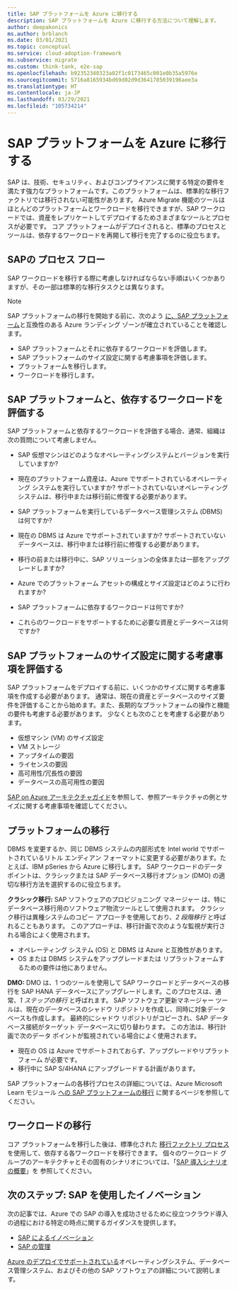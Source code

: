 ```yaml
---
title: SAP プラットフォームを Azure に移行する
description: SAP プラットフォームを Azure に移行する方法について理解します。
author: deepakonics
ms.author: brblanch
ms.date: 03/01/2021
ms.topic: conceptual
ms.service: cloud-adoption-framework
ms.subservice: migrate
ms.custom: think-tank, e2e-sap
ms.openlocfilehash: b92352340323a02f1c0173465c001e0b35a5976e
ms.sourcegitcommit: 5716a8165934bd69d02d9d3641785039196aee3a
ms.translationtype: HT
ms.contentlocale: ja-JP
ms.lasthandoff: 03/29/2021
ms.locfileid: "105734214"
---
```

# <a name="migrate-an-sap-platform-to-azure"></a>SAP プラットフォームを Azure に移行する

SAP は、技術、セキュリティ、およびコンプライアンスに関する特定の要件を満たす強力なプラットフォームです。このプラットフォームは、標準的な移行ファクトリでは移行されない可能性があります。 Azure Migrate 機能のツールはほとんどのプラットフォームとワークロードを移行できますが、SAP ワークロードでは、資産をレプリケートしてデプロイするためさまざまなツールとプロセスが必要です。 コア プラットフォームがデプロイされると、標準のプロセスとツールは、依存するワークロードを再開して移行を完了するのに役立ちます。

## <a name="sap-process-flow"></a>SAPの プロセス フロー

SAP ワークロードを移行する際に考慮しなければならない手順はいくつかありますが、その一部は標準的な移行タスクとは異なります。

> [!NOTE]
> SAP プラットフォームの移行を開始する前に、次のよう [に、SAP プラットフォーム](./ready.md)と互換性のある Azure ランディング ゾーンが確立されていることを確認します。

- SAP プラットフォームとそれに依存するワークロードを評価します。
- SAP プラットフォームのサイズ設定に関する考慮事項を評価します。
- プラットフォームを移行します。
- ワークロードを移行します。

## <a name="assess-the-sap-platform-and-dependant-workloads"></a>SAP プラットフォームと、依存するワークロードを評価する

SAP プラットフォームと依存するワークロードを評価する場合、通常、組織は次の質問について考慮しません。

- SAP 仮想マシンはどのようなオペレーティングシステムとバージョンを実行していますか?

- 現在のプラットフォーム資産は、Azure でサポートされているオペレーティング システムを実行していますか? サポートされていないオペレーティング システムは、移行中または移行前に修復する必要があります。

- SAP プラットフォームを実行しているデータベース管理システム (DBMS) は何ですか?

- 現在の DBMS は Azure でサポートされていますか? サポートされていないデータベースは、移行中または移行前に修復する必要があります。

- 移行の前または移行中に、SAP ソリューションの全体または一部をアップグレードしますか?

- Azure でのプラットフォーム アセットの構成とサイズ設定はどのように行われますか?

- SAP プラットフォームに依存するワークロードは何ですか?

- これらのワークロードをサポートするために必要な資産とデータベースは何ですか?

## <a name="evaluate-sizing-considerations-for-the-sap-platform"></a>SAP プラットフォームのサイズ設定に関する考慮事項を評価する

SAP プラットフォームをデプロイする前に、いくつかのサイズに関する考慮事項を作成する必要があります。 通常は、現在の資産とデータベースのサイズ要件を評価することから始めます。また、長期的なプラットフォームの操作と機能の要件も考慮する必要があります。 少なくとも次のことを考慮する必要があります。

- 仮想マシン (VM) のサイズ設定
- VM ストレージ
- アップタイムの要因
- ライセンスの要因
- 高可用性/冗長性の要因
- データベースの高可用性の要因

[SAP on Azure アーキテクチャガイド](/azure/architecture/reference-architectures/sap/sap-overview?toc=/azure/cloud-adoption-framework/toc.json&bc=/azure/cloud-adoption-framework/_bread/toc.json)を参照して、参照アーキテクチャの例とサイズに関する考慮事項を確認してください。

## <a name="migrate-the-platform"></a>プラットフォームの移行

DBMS を変更するか、同じ DBMS システムの内部形式を Intel world でサポートされているリトル エンディアン フォーマットに変更する必要があります。たとえば、IBM pSeries から Azure に移行します。 SAP ワークロードのデータ ポイントは、クラシックまたは SAP データベース移行オプション (DMO) の適切な移行方法を選択するのに役立ちます。

**クラシック移行:** SAP ソフトウェアのプロビジョニング マネージャー は、特にデータベース移行用のソフトウェア物流ツールとして使用されます。 クラシック移行は異種システムのコピー アプローチを使用しており、*2 段階移行* と呼ばれることもあります。 このアプローチは、移行計画で次のような監視が実行される場合によく使用されます。

- オペレーティング システム (OS) と DBMS は Azure と互換性があります。
- OS または DBMS システムをアップグレードまたは リプラットフォームするための要件は他にありません。

**DMO:** DMO は、1 つのツールを使用して SAP ワークロードとデータベースの移行を SAP HANA データベースにアップグレードします。このプロセスは、通常、*1 ステップの移行* と呼ばれます。 SAP ソフトウェア更新マネージャー ツールは、現在のデータベースのシャドウ リポジトリを作成し、同時に対象データベースも作成します。 最終的にシャドウ リポジトリがコピーされ、SAP データベース接続がターゲット データベースに切り替わります。 この方法は、移行計画で次のデータ ポイントが監視されている場合によく使用されます。

- 現在の OS は Azure でサポートされておらず、アップグレードやリプラットフォーム が必要です。
- 移行中に SAP S/4HANA にアップグレードする計画があります。

SAP プラットフォームの各移行プロセスの詳細については、Azure Microsoft Learn モジュール [への SAP プラットフォームの移行](/learn/modules/migrate-sap-workloads-azure/) に関するページを参照してください。

## <a name="migrate-the-workload"></a>ワークロードの移行

コア プラットフォームを移行した後は、標準化された [移行ファクトリ プロセス](../../migrate/index.md) を使用して、依存する各ワークロードを移行できます。 個々のワークロード グループのアーキテクチャとその固有のシナリオについては、「[SAP 導入シナリオの概要](./index.md)」を 参照してください。

## <a name="next-step-innovate-with-sap"></a>次のステップ: SAP を使用したイノベーション

次の記事では、Azure での SAP の導入を成功させるために役立つクラウド導入の過程における特定の時点に関するガイダンスを提供します。

- [SAP によるイノベーション](./innovate.md)
- [SAP の管理](./manage.md)

[Azure のデプロイでサポートされている](/azure/virtual-machines/workloads/sap/sap-supported-product-on-azure)オペレーティングシステム、データベース管理システム、およびその他の SAP ソフトウェアの詳細について説明します。
